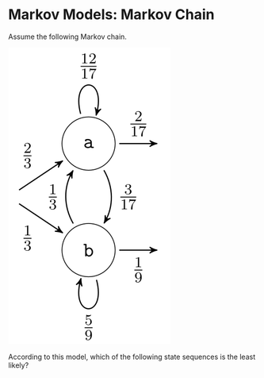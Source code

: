 # Markov Models: Markov Chain

Assume the following Markov chain.

![A Markov Chain](markov_chain.png)

According to this model, which of the following state sequences is the least likely?